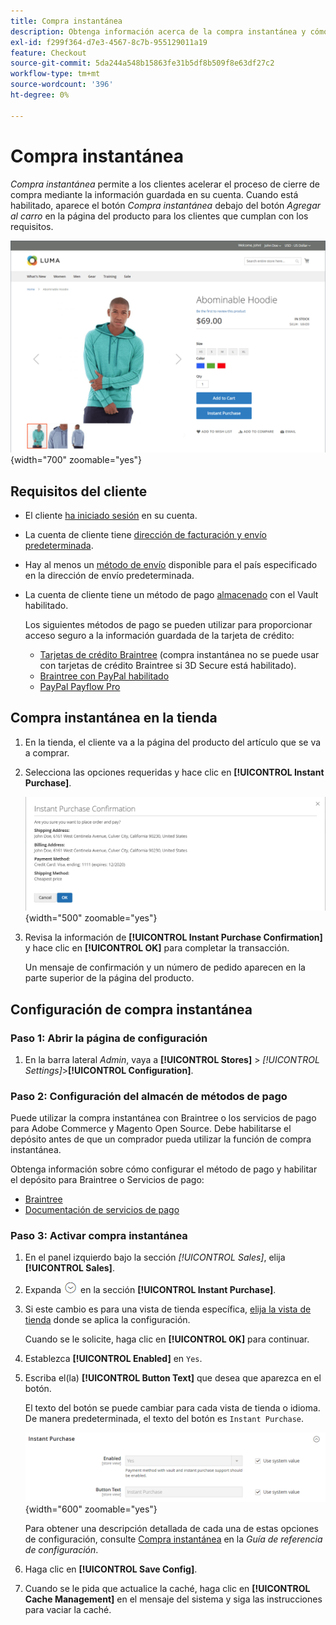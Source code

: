 ```yaml
---
title: Compra instantánea
description: Obtenga información acerca de la compra instantánea y cómo puede proporcionar un cierre de compra rápido para las cuentas de cliente registradas.
exl-id: f299f364-d7e3-4567-8c7b-955129011a19
feature: Checkout
source-git-commit: 5da244a548b15863fe31b5df8b509f8e63df27c2
workflow-type: tm+mt
source-wordcount: '396'
ht-degree: 0%

---
```


# Compra instantánea

_Compra instantánea_ permite a los clientes acelerar el proceso de cierre de compra mediante la información guardada en su cuenta. Cuando está habilitado, aparece el botón _Compra instantánea_ debajo del botón _Agregar al carro_ en la página del producto para los clientes que cumplan con los requisitos.

![Página de producto con la opción de compra instantánea &#x200B;](./assets/storefront-checkout-instant-purchase.png){width="700" zoomable="yes"}

## Requisitos del cliente

- El cliente [ha iniciado sesión](../customers/customer-sign-in.md) en su cuenta.

- La cuenta de cliente tiene [dirección de facturación y envío predeterminada](../customers/account-dashboard-address-book.md).

- Hay al menos un [método de envío](delivery.md) disponible para el país especificado en la dirección de envío predeterminada.

- La cuenta de cliente tiene un método de pago [almacenado](../stores-purchase/stored-payment-methods.md) con el Vault habilitado.

  Los siguientes métodos de pago se pueden utilizar para proporcionar acceso seguro a la información guardada de la tarjeta de crédito:

   - [Tarjetas de crédito Braintree](braintree.md) (compra instantánea no se puede usar con tarjetas de crédito Braintree si 3D Secure está habilitado).
   - [Braintree con PayPal habilitado](braintree.md)
   - [PayPal Payflow Pro](paypal-payflow-pro.md)

## Compra instantánea en la tienda

1. En la tienda, el cliente va a la página del producto del artículo que se va a comprar.

1. Selecciona las opciones requeridas y hace clic en **[!UICONTROL Instant Purchase]**.

   ![Cuadro de diálogo de confirmación para confirmar la compra instantánea](./assets/storefront-checkout-instant-purchase-confirmation.png){width="500" zoomable="yes"}

1. Revisa la información de **[!UICONTROL Instant Purchase Confirmation]** y hace clic en **[!UICONTROL OK]** para completar la transacción.

   Un mensaje de confirmación y un número de pedido aparecen en la parte superior de la página del producto.

## Configuración de compra instantánea

### Paso 1: Abrir la página de configuración

1. En la barra lateral _Admin_, vaya a **[!UICONTROL Stores]** > _[!UICONTROL Settings]_>**[!UICONTROL Configuration]**.

### Paso 2: Configuración del almacén de métodos de pago

Puede utilizar la compra instantánea con Braintree o los servicios de pago para Adobe Commerce y Magento Open Source. Debe habilitarse el depósito antes de que un comprador pueda utilizar la función de compra instantánea.

Obtenga información sobre cómo configurar el método de pago y habilitar el depósito para Braintree o Servicios de pago:

- [Braintree](braintree.md)
- [Documentación de servicios de pago](https://experienceleague.adobe.com/docs/commerce/payment-services/guide-overview.html?lang=es)

### Paso 3: Activar compra instantánea

1. En el panel izquierdo bajo la sección _[!UICONTROL Sales]_, elija **[!UICONTROL Sales]**.

1. Expanda ![Selector de expansión](../assets/icon-display-expand.png) en la sección **[!UICONTROL Instant Purchase]**.

1. Si este cambio es para una vista de tienda específica, [elija la vista de tienda](../configuration-reference/scope-change.md#set-the-scope) donde se aplica la configuración.

   Cuando se le solicite, haga clic en **[!UICONTROL OK]** para continuar.

1. Establezca **[!UICONTROL Enabled]** en `Yes`.

1. Escriba el(la) **[!UICONTROL Button Text]** que desea que aparezca en el botón.

   El texto del botón se puede cambiar para cada vista de tienda o idioma. De manera predeterminada, el texto del botón es `Instant Purchase`.

   ![Configuración - opciones de compra instantánea](../configuration-reference/sales/assets/sales-instant-purchase.png){width="600" zoomable="yes"}

   Para obtener una descripción detallada de cada una de estas opciones de configuración, consulte [Compra instantánea](../configuration-reference/sales/sales.md#instant-purchase) en la _Guía de referencia de configuración_.

1. Haga clic en **[!UICONTROL Save Config]**.

1. Cuando se le pida que actualice la caché, haga clic en **[!UICONTROL Cache Management]** en el mensaje del sistema y siga las instrucciones para vaciar la caché.
